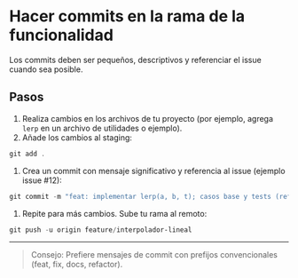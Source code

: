 # Hacer commits en la rama de la funcionalidad

Los commits deben ser pequeños, descriptivos y referenciar el issue cuando sea posible.

## Pasos

1. Realiza cambios en los archivos de tu proyecto (por ejemplo, agrega `lerp` en un archivo de utilidades o ejemplo).
2. Añade los cambios al staging:

```powershell
git add .
```

1. Crea un commit con mensaje significativo y referencia al issue (ejemplo issue #12):

```powershell
git commit -m "feat: implementar lerp(a, b, t); casos base y tests (refs #12)"
```

1. Repite para más cambios. Sube tu rama al remoto:

```powershell
git push -u origin feature/interpolador-lineal
```

---

> Consejo: Prefiere mensajes de commit con prefijos convencionales (feat, fix, docs, refactor).
